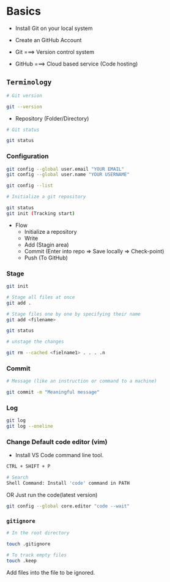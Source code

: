 # Basics

- Install Git on your local system
- Create an GitHub Account

- Git ===> Version control system
- GitHub ===> Cloud based service (Code hosting)

## `Terminology`

```bash
# Git version

git --version
```

- Repository (Folder/Directory)

```bash
# Git status

git status
```

### Configuration

```bash
git config --global user.email "YOUR EMAIL"
git config --global user.name "YOUR USERNAME"

git config --list
```

```bash
# Initialize a git repository

git status
git init (Tracking start)
```

- Flow
  - Initialize a repository
  - Write
  - Add (Stagin area)
  - Commit (Enter into repo => Save locally => Check-point)
  - Push (To GitHub)

### Stage

```bash
git init

# Stage all files at once
git add .

# Stage files one by one by specifying their name
git add <filename>

git status
```

```bash
# unstage the changes

git rm --cached <fielname1> . . . .n
```

### Commit

```bash
# Message (like an instruction or command to a machine)

git commit -m "Meaningful message"
```

### Log

```bash
git log
git log --oneline
```

### Change Default code editor (vim)

- Install VS Code command line tool.

```bash
CTRL + SHIFT + P

# Search
Shell Command: Install 'code' command in PATH
```

OR Just run the code(latest version)

```bash
git config --global core.editor "code --wait"
```

### `gitignore`

```bash
# In the root directory

touch .gitignore

# To track empty files
touch .keep
```

Add files into the file to be ignored.
